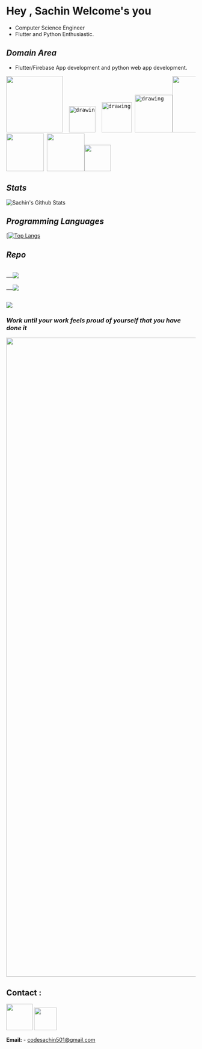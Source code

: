 
# Hey , Sachin Welcome's you
 - Computer Science Engineer
 - Flutter and Python Enthusiastic.

## *Domain Area*

 - Flutter/Firebase App development and python web app development.
<pre><img src = "https://user-images.githubusercontent.com/77486237/164686410-13af56ef-b5f9-47b9-bb61-4603bad78a55.png" width="150"/>  <img src="https://docs.microsoft.com/cs-cz/windows/images/c-logo.png" alt="drawing" width="70"/>  <img src="https://i.pinimg.com/originals/74/50/14/74501403f53a5ed702543483addd5e21.gif" alt="drawing" width="80"/> <img src="https://content.techgig.com/photo/84677604/5-reasons-to-use-python-programming-language-for-web-app-development.jpg?237359" alt="drawing" width="100"/><img src="https://lh3.googleusercontent.com/GTmuiIZrppouc6hhdWiocybtRx1Tpbl52eYw4l-nAqHtHd4BpSMEqe-vGv7ZFiaHhG_l4v2m5Fdhapxw9aFLf28ErztHEv5WYIz5fA" width="150"/>
<img src="https://miro.medium.com/max/1200/1*l4xICbIIYlz1OTymWCoUTw.jpeg" width="100"/> <img src="https://cdn.analyticsvidhya.com/wp-content/uploads/2021/06/39595st.jpeg" width="100"/><img src="https://www.makingdifferent.com/wp-content/uploads/2015/10/java-logo.png" width="70"/> </pre>

## *Stats*

![Sachin's Github Stats](https://github-readme-stats.vercel.app/api?username=sachinds501&show_icons=true&theme=radical)

## *Programming Languages*

[[![Top Langs](https://github-readme-stats.vercel.app/api/top-langs/?username=sachinds501)](https://github.com/sachinds501/github-readme-stats)

## *Repo*
<pre>
<a href="https://github.com/sachinds501/unify_app">
  <img align="center" src="https://github-readme-stats.vercel.app/api/pin/?username=sachinds501&repo=unify_app" />
</a> <a href="https://github.com/sachinds501/e_kart">
  <img align="center" src="https://github-readme-stats.vercel.app/api/pin/?username=sachinds501&repo=e_kart" />
</a>
</pre>
<a href="https://github.com/sachinds501/Whatsapp-Chat-Analyzer">
  <img align="center" src="https://github-readme-stats.vercel.app/api/pin/?username=sachinds501&repo=Whatsapp-Chat-Analyzer" />
</a>

### ***Work until your work feels proud of yourself that you have done it***
<img src="https://bucketeer-e05bbc84-baa3-437e-9518-adb32be77984.s3.amazonaws.com/public/images/48a148c4-2202-4b94-98a9-1a41875a0f49_500x281.gif" width="1700"/>
  
  

## Contact :
<a href="https://www.linkedin.com/in/sachin-solanki-8a51a71b2/"><img src="https://cliply.co/wp-content/uploads/2021/02/372102050_LINKEDIN_ICON_TRANSPARENT_1080.gif" style="width:70px"></a>        <a href="https://twitter.com/Sachin120202"><img src="https://cliply.co/wp-content/uploads/2021/09/CLIPLY_372109260_TWITTER_LOGO_400.gif" style="width:60px"></a>

**Email:** - codesachin501@gmail.com
